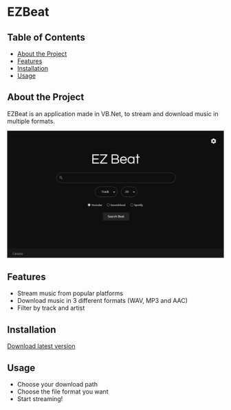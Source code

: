 # EZBeat

## Table of Contents
- [About the Project](#about-the-project)
- [Features](#features)
- [Installation](#installation)
- [Usage](#usage)

## About the Project
EZBeat is an application made in VB.Net, to stream and download music in multiple formats.

![Project Screenshot](img1.png)

## Features
- Stream music from popular platforms
- Download music in 3 different formats (WAV, MP3 and AAC)
- Filter by track and artist

## Installation
[Download latest version](https://github.com/jsgrenier/EZBeat/releases/download/1.03/EZBeat_Setup-1.03.exe)

## Usage
- Choose your download path
- Choose the file format you want
- Start streaming!

